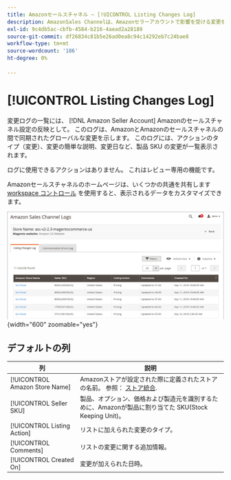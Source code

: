 ```yaml
---
title: Amazonセールスチャネル — [!UICONTROL Listing Changes Log]
description: AmazonSales Channelは、Amazonセラーアカウントで影響を受ける変更を監視するのに役立つ変更ログを表示します。
exl-id: 9c4db5ac-cbfb-4584-b216-4aead2a28189
source-git-commit: df26834c81b5e26ad0ea8c94c14292eb7c24bae8
workflow-type: tm+mt
source-wordcount: '186'
ht-degree: 0%

---
```


# [!UICONTROL Listing Changes Log]

変更ログの一覧には、 [!DNL Amazon Seller Account] Amazonのセールスチャネル設定の反映として。 このログは、AmazonとAmazonのセールスチャネルの間で同期されたグローバルな変更を示します。 このログには、アクションのタイプ（変更）、変更の簡単な説明、変更日など、製品 SKU の変更が一覧表示されます。

ログに使用できるアクションはありません。 これはレビュー専用の機能です。

Amazonセールスチャネルのホームページは、いくつかの共通を共有します [workspace コントロール](./workspace-controls.md) を使用すると、表示されるデータをカスタマイズできます。

![変更ログのリスト](assets/amazon-listing-changes-log.png){width="600" zoomable="yes"}

## デフォルトの列

| 列 | 説明 |
|--- |--- |
| [!UICONTROL Amazon Store Name] | Amazonストアが設定された際に定義されたストアの名前。 参照： [ストア統合](./store-integration.md). |
| [!UICONTROL Seller SKU] | 製品、オプション、価格および製造元を識別するために、Amazonが製品に割り当てた SKU(Stock Keeping Unit)。 |
| [!UICONTROL Listing Action] | リストに加えられた変更のタイプ。 |
| [!UICONTROL Comments] | リストの変更に関する追加情報。 |
| [!UICONTROL Created On] | 変更が加えられた日時。 |
